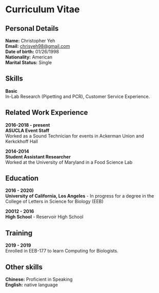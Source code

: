 # Curriculum Vitae

## Personal Details

**Name:** Christopher Yeh <br>
**Email:** chrisyeh98@gmail.com <br>
**Date of birth:** 01/26/1998  <br>
**Nationality:** American  <br>
**Marital Status:** Single  <br>

## Skills

**Basic** <br>
In-Lab Research (Pipetting and PCR), Customer Service Experience. 

## Related Work Experience

**2016-2018 - present** <br>
**ASUCLA Event Staff** <br>
Worked as a Sound Technician for events in Ackerman Union and Kerkckhoff Hall <br>

**2014-2014** <br>
**Student Assistant Researcher** <br>
Worked at the University of Maryland in a Food Science Lab <br>

## Education

**2016 - 2020)** <br>
**University of California, Los Angeles** - In progress for a degree in the College of Letters in Science for Biology (EEB)

**20012 - 2016** <br>
**High School** - Reservoir High School  

## Training

**2019 - 2019** <br>
Enrolled in EEB-177 to learn Computing for Biologists.


## Other skills

**Chinese:** Proficient in Speaking <br>
**English:** native language<br>

